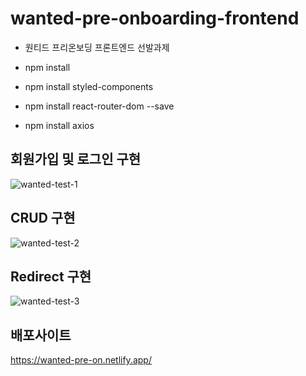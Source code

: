 # wanted-pre-onboarding-frontend
- 원티드 프리온보딩  프론트엔드 선발과제

- npm install
- npm install styled-components
- npm install react-router-dom --save
- npm install axios



## 회원가입 및 로그인 구현
![wanted-test-1](https://user-images.githubusercontent.com/85866328/207896453-e7363a9f-b540-409e-b215-9459c8588c54.gif)

## CRUD 구현
![wanted-test-2](https://user-images.githubusercontent.com/85866328/207896494-c44b11cd-6911-4ec3-bd2d-3fd8dbfb98df.gif)

## Redirect 구현
![wanted-test-3](https://user-images.githubusercontent.com/85866328/207896537-177caee3-d03f-4a5b-84ac-c179dbb41990.gif)


## 배포사이트
https://wanted-pre-on.netlify.app/

